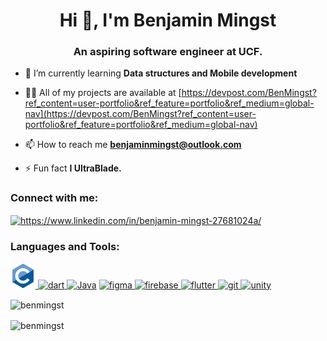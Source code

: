 <h1 align="center">Hi 👋, I'm Benjamin Mingst</h1>
<h3 align="center">An aspiring software engineer at UCF.</h3>

- 🌱 I’m currently learning **Data structures and Mobile development**

- 👨‍💻 All of my projects are available at [https://devpost.com/BenMingst?ref_content=user-portfolio&ref_feature=portfolio&ref_medium=global-nav](https://devpost.com/BenMingst?ref_content=user-portfolio&ref_feature=portfolio&ref_medium=global-nav)

- 📫 How to reach me **benjaminmingst@outlook.com**

- ⚡ Fun fact **I UltraBlade.**

<h3 align="left">Connect with me:</h3>
<p align="left">
<a href="https://linkedin.com/in/https://www.linkedin.com/in/benjamin-mingst-27681024a/" target="blank"><img align="center" src="https://raw.githubusercontent.com/rahuldkjain/github-profile-readme-generator/master/src/images/icons/Social/linked-in-alt.svg" alt="https://www.linkedin.com/in/benjamin-mingst-27681024a/" height="30" width="40" /></a>
</p>

<h3 align="left">Languages and Tools:</h3>
<p align="left"> <a href="https://www.cprogramming.com/" target="_blank" rel="noreferrer"> <img src="https://raw.githubusercontent.com/devicons/devicon/master/icons/c/c-original.svg" alt="c" width="40" height="40"/> </a> <a href="https://dart.dev" target="_blank" rel="noreferrer"> <img src="https://www.vectorlogo.zone/logos/dartlang/dartlang-icon.svg" alt="dart" width="40" height="40"/> <img src ="https://www.vectorlogo.zone/util/preview.html?image=/logos/java/java-icon.svg" alt="Java" width = "40" height = "40"/></a> <a href="https://www.figma.com/" target="_blank" rel="noreferrer"> <img src="https://www.vectorlogo.zone/logos/figma/figma-icon.svg" alt="figma" width="40" height="40"/> </a> <a href="https://firebase.google.com/" target="_blank" rel="noreferrer"> <img src="https://www.vectorlogo.zone/logos/firebase/firebase-icon.svg" alt="firebase" width="40" height="40"/> </a> <a href="https://flutter.dev" target="_blank" rel="noreferrer"> <img src="https://www.vectorlogo.zone/logos/flutterio/flutterio-icon.svg" alt="flutter" width="40" height="40"/> </a> <a href="https://git-scm.com/" target="_blank" rel="noreferrer"> <img src="https://www.vectorlogo.zone/logos/git-scm/git-scm-icon.svg" alt="git" width="40" height="40"/> </a> <a href="https://unity.com/" target="_blank" rel="noreferrer"> <img src="https://www.vectorlogo.zone/logos/unity3d/unity3d-icon.svg" alt="unity" width="40" height="40"/> </a> </p>

<p><img align="center" src="https://github-readme-stats.vercel.app/api/top-langs?username=benmingst&show_icons=true&locale=en&layout=compact" alt="benmingst" /></p>

<p><img align="center" src="https://github-readme-streak-stats.herokuapp.com/?user=benmingst&" alt="benmingst" /></p>

